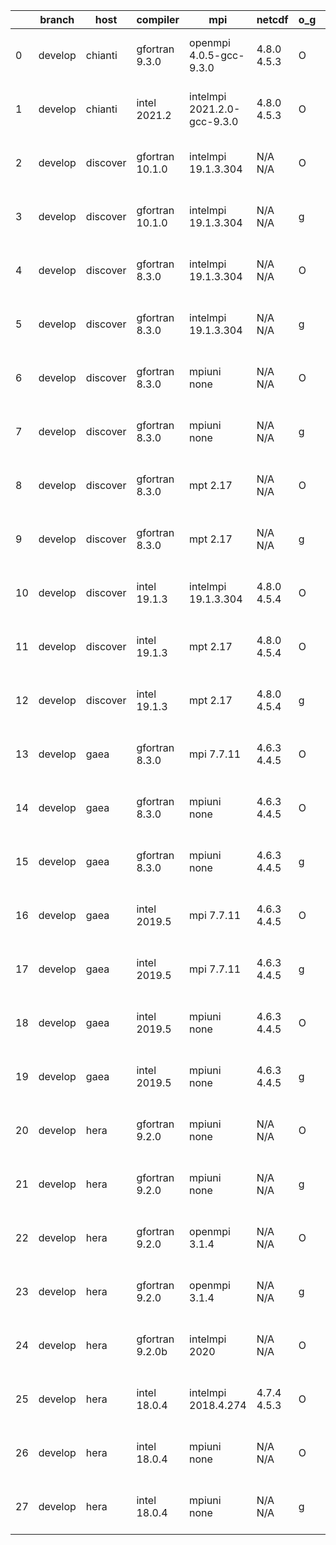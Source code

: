 |    | branch   | host     | compiler        | mpi                         | netcdf      | o_g   | os     | build   | u_pass   | u_fail   | s_pass   | s_fail   | e_pass   | e_fail   | nuopc_pass   | nuopc_fail   | artifacts_hash                                                                                                                                                        | modified                  |
|----|----------|----------|-----------------|-----------------------------|-------------|-------|--------|---------|----------|----------|----------|----------|----------|----------|--------------|--------------|-----------------------------------------------------------------------------------------------------------------------------------------------------------------------|---------------------------|
|  0 | develop  | chianti  | gfortran 9.3.0  | openmpi 4.0.5-gcc-9.3.0     | 4.8.0 4.5.3 | O     | Linux  | pass    | 13685    | 0        | 49       | 0        | 80       | 0        | 50           | 0            | [artifacts](https://github.com/esmf-org/esmf-test-artifacts/tree/88d20edc1db08e18553e67fb11c68bc4a7f5197c/develop/chianti/gfortran/9.3.0/O/openmpi/4.0.5-gcc-9.3.0)   | 2022-03-23 01:54:02 -0400 |
|  1 | develop  | chianti  | intel 2021.2    | intelmpi 2021.2.0-gcc-9.3.0 | 4.8.0 4.5.3 | O     | Linux  | pass    | 13685    | 0        | 49       | 0        | 80       | 0        | 50           | 0            | [artifacts](https://github.com/esmf-org/esmf-test-artifacts/tree/891b7a5dc1a1958bbe728e4ada19ed9e8601fd7a/develop/chianti/intel/2021.2/O/intelmpi/2021.2.0-gcc-9.3.0) | 2022-03-23 02:23:04 -0400 |
|  2 | develop  | discover | gfortran 10.1.0 | intelmpi 19.1.3.304         | N/A N/A     | O     | Linux  | pass    | 13670    | 15       | 49       | 0        | 80       | 0        | 50           | 0            | [artifacts](https://github.com/esmf-org/esmf-test-artifacts/tree/f7e2c7e764c343ec315e2cbe3c4f9048260ab9c2/develop/discover/gfortran/10.1.0/O/intelmpi/19.1.3.304)     | 2022-03-23 02:04:23 -0400 |
|  3 | develop  | discover | gfortran 10.1.0 | intelmpi 19.1.3.304         | N/A N/A     | g     | Linux  | pass    | 13670    | 15       | 49       | 0        | 80       | 0        | 50           | 0            | [artifacts](https://github.com/esmf-org/esmf-test-artifacts/tree/d4f04bf95ae0df46fd585acf859e4e6d78d66b0c/develop/discover/gfortran/10.1.0/g/intelmpi/19.1.3.304)     | 2022-03-23 02:12:43 -0400 |
|  4 | develop  | discover | gfortran 8.3.0  | intelmpi 19.1.3.304         | N/A N/A     | O     | Linux  | pass    | 13670    | 15       | 49       | 0        | 80       | 0        | 50           | 0            | [artifacts](https://github.com/esmf-org/esmf-test-artifacts/tree/ce27340dc4fd7965c11126b464009df77a20c1ae/develop/discover/gfortran/8.3.0/O/intelmpi/19.1.3.304)      | 2022-03-23 02:06:37 -0400 |
|  5 | develop  | discover | gfortran 8.3.0  | intelmpi 19.1.3.304         | N/A N/A     | g     | Linux  | pass    | 13670    | 15       | 49       | 0        | 80       | 0        | 50           | 0            | [artifacts](https://github.com/esmf-org/esmf-test-artifacts/tree/fd5b5489e35bc6e82d0ff85daf24f537a5e3513c/develop/discover/gfortran/8.3.0/g/intelmpi/19.1.3.304)      | 2022-03-23 02:11:59 -0400 |
|  6 | develop  | discover | gfortran 8.3.0  | mpiuni none                 | N/A N/A     | O     | Linux  | pass    | 12158    | 0        | 8        | 0        | 43       | 0        | 0            | 50           | [artifacts](https://github.com/esmf-org/esmf-test-artifacts/tree/7ee535090da1ca64cdfeb1697d463ad21622cd8a/develop/discover/gfortran/8.3.0/O/mpiuni/none)              | 2022-03-23 01:51:13 -0400 |
|  7 | develop  | discover | gfortran 8.3.0  | mpiuni none                 | N/A N/A     | g     | Linux  | pass    | 12158    | 0        | 8        | 0        | 43       | 0        | 0            | 50           | [artifacts](https://github.com/esmf-org/esmf-test-artifacts/tree/b1b69ef0b05baa6b9aee6f82fa926eca3e32d3ec/develop/discover/gfortran/8.3.0/g/mpiuni/none)              | 2022-03-23 02:05:34 -0400 |
|  8 | develop  | discover | gfortran 8.3.0  | mpt 2.17                    | N/A N/A     | O     | Linux  | pass    | 13685    | 0        | 49       | 0        | 80       | 0        | 46           | 4            | [artifacts](https://github.com/esmf-org/esmf-test-artifacts/tree/4851cc2434006fca3dc438d2b28e6d42e5137488/develop/discover/gfortran/8.3.0/O/mpt/2.17)                 | 2022-03-23 01:54:02 -0400 |
|  9 | develop  | discover | gfortran 8.3.0  | mpt 2.17                    | N/A N/A     | g     | Linux  | pass    | 13685    | 0        | 49       | 0        | 80       | 0        | 46           | 4            | [artifacts](https://github.com/esmf-org/esmf-test-artifacts/tree/d098b8888ceca886f2fbd5e3d06f43d4ec88350f/develop/discover/gfortran/8.3.0/g/mpt/2.17)                 | 2022-03-23 02:03:43 -0400 |
| 10 | develop  | discover | intel 19.1.3    | intelmpi 19.1.3.304         | 4.8.0 4.5.4 | O     | Linux  | pass    | 13685    | 0        | 49       | 0        | 80       | 0        | 50           | 0            | [artifacts](https://github.com/esmf-org/esmf-test-artifacts/tree/89d233074325536e26a4779a259b09e451e09ad4/develop/discover/intel/19.1.3/O/intelmpi/19.1.3.304)        | 2022-03-23 02:17:24 -0400 |
| 11 | develop  | discover | intel 19.1.3    | mpt 2.17                    | 4.8.0 4.5.4 | O     | Linux  | pass    | 13685    | 0        | 49       | 0        | 80       | 0        | 50           | 0            | [artifacts](https://github.com/esmf-org/esmf-test-artifacts/tree/2791925b709afbb01d9558a9f9ae06364a35ea59/develop/discover/intel/19.1.3/O/mpt/2.17)                   | 2022-03-23 02:09:25 -0400 |
| 12 | develop  | discover | intel 19.1.3    | mpt 2.17                    | 4.8.0 4.5.4 | g     | Linux  | pass    | 13685    | 0        | 49       | 0        | 80       | 0        | 50           | 0            | [artifacts](https://github.com/esmf-org/esmf-test-artifacts/tree/fd5b5489e35bc6e82d0ff85daf24f537a5e3513c/develop/discover/intel/19.1.3/g/mpt/2.17)                   | 2022-03-23 02:11:59 -0400 |
| 13 | develop  | gaea     | gfortran 8.3.0  | mpi 7.7.11                  | 4.6.3 4.4.5 | O     | Unicos | pass    | 13684    | 1        | 49       | 0        | 80       | 0        | 47           | 3            | [artifacts](https://github.com/esmf-org/esmf-test-artifacts/tree/dfe8f67e3aa4f33e76836a408c9f5e227df9cc10/develop/gaea/gfortran/8.3.0/O/mpi/7.7.11)                   | 2022-03-23 01:56:15 -0400 |
| 14 | develop  | gaea     | gfortran 8.3.0  | mpiuni none                 | 4.6.3 4.4.5 | O     | Unicos | pass    | 12158    | 0        | 8        | 0        | 43       | 0        | 0            | 50           | [artifacts](https://github.com/esmf-org/esmf-test-artifacts/tree/41f0bf5ff9906e4560da66b87053a43d520a2c46/develop/gaea/gfortran/8.3.0/O/mpiuni/none)                  | 2022-03-23 01:33:18 -0400 |
| 15 | develop  | gaea     | gfortran 8.3.0  | mpiuni none                 | 4.6.3 4.4.5 | g     | Unicos | pass    | 12158    | 0        | 8        | 0        | 43       | 0        | 0            | 50           | [artifacts](https://github.com/esmf-org/esmf-test-artifacts/tree/c06c240da85044f077063d993dc4f6ea5251c76f/develop/gaea/gfortran/8.3.0/g/mpiuni/none)                  | 2022-03-23 02:11:24 -0400 |
| 16 | develop  | gaea     | intel 2019.5    | mpi 7.7.11                  | 4.6.3 4.4.5 | O     | Unicos | pass    | 13670    | 15       | 49       | 0        | 80       | 0        | 47           | 3            | [artifacts](https://github.com/esmf-org/esmf-test-artifacts/tree/ad198ab06a5e5c1d1e99ef2b8b2b547a28d74f16/develop/gaea/intel/2019.5/O/mpi/7.7.11)                     | 2022-03-23 01:36:01 -0400 |
| 17 | develop  | gaea     | intel 2019.5    | mpi 7.7.11                  | 4.6.3 4.4.5 | g     | Unicos | pass    | 13670    | 15       | 49       | 0        | 80       | 0        | 47           | 3            | [artifacts](https://github.com/esmf-org/esmf-test-artifacts/tree/dfe8f67e3aa4f33e76836a408c9f5e227df9cc10/develop/gaea/intel/2019.5/g/mpi/7.7.11)                     | 2022-03-23 01:56:15 -0400 |
| 18 | develop  | gaea     | intel 2019.5    | mpiuni none                 | 4.6.3 4.4.5 | O     | Unicos | pass    | 12143    | 15       | 8        | 0        | 43       | 0        | 0            | 50           | [artifacts](https://github.com/esmf-org/esmf-test-artifacts/tree/f10939ca146cf76a6d274d9c444917be484db4bd/develop/gaea/intel/2019.5/O/mpiuni/none)                    | 2022-03-23 01:21:16 -0400 |
| 19 | develop  | gaea     | intel 2019.5    | mpiuni none                 | 4.6.3 4.4.5 | g     | Unicos | pass    | 12143    | 15       | 8        | 0        | 43       | 0        | 0            | 50           | [artifacts](https://github.com/esmf-org/esmf-test-artifacts/tree/94f28f979c343eb4e6c9d04880c0d2f55b8209e9/develop/gaea/intel/2019.5/g/mpiuni/none)                    | 2022-03-23 01:53:52 -0400 |
| 20 | develop  | hera     | gfortran 9.2.0  | mpiuni none                 | N/A N/A     | O     | Linux  | fail    | fail     | fail     | fail     | fail     | fail     | fail     | 0            | 50           | [artifacts](https://github.com/esmf-org/esmf-test-artifacts/tree/3181cc6f8ecf9fbedf3142a9549ddc3c44ca4c3a/develop/hera/gfortran/9.2.0/O/mpiuni/none)                  | 2022-03-23 05:53:46 +0000 |
| 21 | develop  | hera     | gfortran 9.2.0  | mpiuni none                 | N/A N/A     | g     | Linux  | fail    | fail     | fail     | fail     | fail     | fail     | fail     | 0            | 50           | [artifacts](https://github.com/esmf-org/esmf-test-artifacts/tree/ece7201f2ea278eb8cae5e7b28d788731eba2bc2/develop/hera/gfortran/9.2.0/g/mpiuni/none)                  | 2022-03-23 06:04:14 +0000 |
| 22 | develop  | hera     | gfortran 9.2.0  | openmpi 3.1.4               | N/A N/A     | O     | Linux  | fail    | fail     | fail     | fail     | fail     | fail     | fail     | 0            | 50           | [artifacts](https://github.com/esmf-org/esmf-test-artifacts/tree/85ea8461049856945eea5ad72c2bfca117e6e39e/develop/hera/gfortran/9.2.0/O/openmpi/3.1.4)                | 2022-03-23 05:55:02 +0000 |
| 23 | develop  | hera     | gfortran 9.2.0  | openmpi 3.1.4               | N/A N/A     | g     | Linux  | fail    | fail     | fail     | fail     | fail     | fail     | fail     | 0            | 50           | [artifacts](https://github.com/esmf-org/esmf-test-artifacts/tree/851b6ee9317cbfbc7695038a3e3412d03d6010c3/develop/hera/gfortran/9.2.0/g/openmpi/3.1.4)                | 2022-03-23 06:06:46 +0000 |
| 24 | develop  | hera     | gfortran 9.2.0b | intelmpi 2020               | N/A N/A     | O     | Linux  | pass    | pending  | pending  | pending  | pending  | pending  | pending  | pending      | pending      | [artifacts](https://github.com/esmf-org/esmf-test-artifacts/tree/08dd4004b2dc6dd991488e25794fa3438143f10f/develop/hera/gfortran/9.2.0b/O/intelmpi/2020)               | 2022-03-23 06:02:22 +0000 |
| 25 | develop  | hera     | intel 18.0.4    | intelmpi 2018.4.274         | 4.7.4 4.5.3 | O     | Linux  | pass    | pending  | pending  | pending  | pending  | pending  | pending  | pending      | pending      | [artifacts](https://github.com/esmf-org/esmf-test-artifacts/tree/ac527c9dd5433c044c88d84150851f5775f56e9d/develop/hera/intel/18.0.4/O/intelmpi/2018.4.274)            | 2022-03-23 06:19:31 +0000 |
| 26 | develop  | hera     | intel 18.0.4    | mpiuni none                 | N/A N/A     | O     | Linux  | fail    | fail     | fail     | fail     | fail     | fail     | fail     | 0            | 50           | [artifacts](https://github.com/esmf-org/esmf-test-artifacts/tree/752fb0786570b8dde92ce9a5bc7726a713d73a12/develop/hera/intel/18.0.4/O/mpiuni/none)                    | 2022-03-23 05:50:35 +0000 |
| 27 | develop  | hera     | intel 18.0.4    | mpiuni none                 | N/A N/A     | g     | Linux  | fail    | fail     | fail     | fail     | fail     | fail     | fail     | 0            | 50           | [artifacts](https://github.com/esmf-org/esmf-test-artifacts/tree/12a8a59e9a3699f866d1f92164b16967741950c7/develop/hera/intel/18.0.4/g/mpiuni/none)                    | 2022-03-23 06:02:27 +0000 |